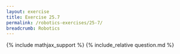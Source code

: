 ```yaml
---
layout: exercise
title: Exercise 25.7
permalink: /robotics-exercises/25-7/
breadcrumb: Robotics
---
```


{% include mathjax_support %}
{% include_relative question.md %}
